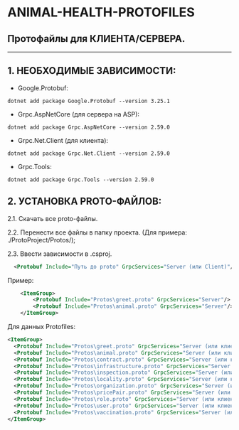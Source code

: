 # ANIMAL-HEALTH-PROTOFILES
## Протофайлы для КЛИЕНТА/СЕРВЕРА.
---
## 1. НЕОБХОДИМЫЕ ЗАВИСИМОСТИ:
- Google.Protobuf:
```cli
dotnet add package Google.Protobuf --version 3.25.1
```
- Grpc.AspNetCore (для сервера на ASP):
```cli
dotnet add package Grpc.AspNetCore --version 2.59.0
```
- Grpc.Net.Client (для клиента):
```cli
dotnet add package Grpc.Net.Client --version 2.59.0
```
- Grpc.Tools:
```cli
dotnet add package Grpc.Tools --version 2.59.0
```
## 2. УСТАНОВКА PROTO-ФАЙЛОВ:
2.1. Скачать все proto-файлы.

2.2. Перенести все файлы в папку проекта. (Для примера: ./ProtoProject/Protos/);

2.3. Ввести зависимости в .csproj.
```xml
  <Protobuf Include="Путь до proto" GrpcServices="Server (или Client)"/>
```

Пример:
```xml
    <ItemGroup>
        <Protobuf Include="Protos\greet.proto" GrpcServices="Server"/>
        <Protobuf Include="Protos\animal.proto" GrpcServices="Server"/>
    </ItemGroup>
```

Для данных Protofiles:
```xml
<ItemGroup>
  <Protobuf Include="Protos\greet.proto" GrpcServices="Server (или клиент)"/>
  <Protobuf Include="Protos\animal.proto" GrpcServices="Server (или клиент)"/>
  <Protobuf Include="Protos\contract.proto" GrpcServices="Server (или клиент)"/>
  <Protobuf Include="Protos\infrastructure.proto" GrpcServices="Server (или клиент)"/>
  <Protobuf Include="Protos\inspection.proto" GrpcServices="Server (или клиент)"/>
  <Protobuf Include="Protos\locality.proto" GrpcServices="Server (или клиент)"/>
  <Protobuf Include="Protos\organization.proto" GrpcServices="Server (или клиент)"/>
  <Protobuf Include="Protos\pricePair.proto" GrpcServices="Server (или клиент)"/>
  <Protobuf Include="Protos\role.proto" GrpcServices="Server (или клиент)"/>
  <Protobuf Include="Protos\user.proto" GrpcServices="Server (или клиент)"/>
  <Protobuf Include="Protos\vaccination.proto" GrpcServices="Server (или клиент)"/>
</ItemGroup>
```
